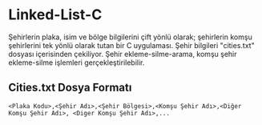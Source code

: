 # Linked-List-C
Şehirlerin plaka, isim ve bölge bilgilerini çift yönlü olarak; şehirlerin komşu şehirlerini tek yönlü olarak tutan bir C uygulaması.
Şehir bilgileri "cities.txt" dosyası içerisinden çekiliyor.
Şehir ekleme-silme-arama, komşu şehir ekleme-silme işlemleri gerçekleştirilebilir.

## Cities.txt Dosya Formatı
`` <Plaka Kodu>,<Şehir Adı>,<Şehir Bölgesi>,<Komşu Şehir Adı>,<Diğer Komşu Şehir Adı>, <Diger Komşu Şehir Adı>,... `` 
